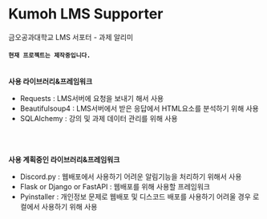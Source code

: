 # Kumoh LMS Supporter
금오공과대학교 LMS 서포터 - 과제 알리미
<br>
<br>
**`현재 프로젝트는 제작중입니다.`**<br>
<br>
<br>
**사용 라이브러리&프레임워크**
- Requests : LMS서버에 요청을 보내기 해서 사용<br>
- Beautifulsoup4 : LMS서버에서 받은 응답에서 HTML요소를 분석하기 위해 사용
- SQLAlchemy : 강의 및 과제 데이터 관리를 위해 사용
<br>
<br>

**사용 계획중인 라이브러리&프레임워크**
- Discord.py : 웹배포에서 사용하기 어려운 알림기능을 처리하기 위해서 사용
- Flask or Django or FastAPI : 웹배포를 위해 사용할 프레임워크
- Pyinstaller : 개인정보 문제로 웹배포 및 디스코드 배포를 사용하기 어려울 경우 로컬에서 사용하기 위해 사용
<br>
<br>

